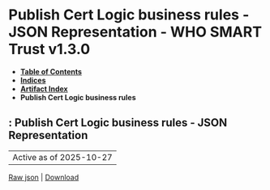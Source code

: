 # Publish Cert Logic business rules - JSON Representation - WHO SMART Trust v1.3.0

* [**Table of Contents**](toc.md)
* [**Indices**](indices.md)
* [**Artifact Index**](artifacts.md)
* **Publish Cert Logic business rules**

## : Publish Cert Logic business rules - JSON Representation

| |
| :--- |
| Active as of 2025-10-27 |

[Raw json](Requirements-PublishBusinessRulesCertLogic.json) | [Download](Requirements-PublishBusinessRulesCertLogic.json)

